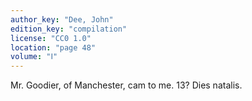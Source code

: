 ```yaml
---
author_key: "Dee, John"
edition_key: "compilation"
license: "CC0 1.0"
location: "page 48"
volume: "Ⅰ"
---
```

Mr. Goodier, of Manchester, cam to me. 13? Dies natalis.
